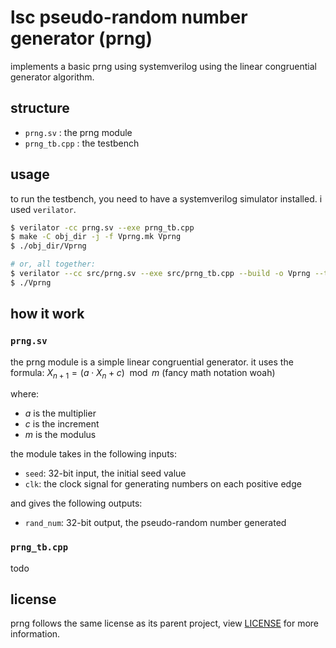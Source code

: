 # lsc pseudo-random number generator (prng)

implements a basic prng using systemverilog using the linear congruential
generator algorithm.

## structure

- `prng.sv` : the prng module
- `prng_tb.cpp` : the testbench

## usage

to run the testbench, you need to have a systemverilog simulator installed. i
used `verilator`.

```bash
$ verilator -cc prng.sv --exe prng_tb.cpp
$ make -C obj_dir -j -f Vprng.mk Vprng
$ ./obj_dir/Vprng

# or, all together:
$ verilator --cc src/prng.sv --exe src/prng_tb.cpp --build -o Vprng --timing
$ ./Vprng
```



## how it work

### `prng.sv`

the prng module is a simple linear congruential generator. it uses the formula:
$`X_{n+1} = (a \cdot X_n + c) \mod m`$ (fancy math notation woah)

where:
- $`a`$ is the multiplier
- $`c`$ is the increment
- $`m`$ is the modulus

the module takes in the following inputs:
- `seed`: 32-bit input, the initial seed value
- `clk`: the clock signal for generating numbers on each positive edge

and gives the following outputs:
- `rand_num`: 32-bit output, the pseudo-random number generated

### `prng_tb.cpp`

todo

## license

prng follows the same license as its parent project, view
[LICENSE](../../LICENSE) for more information.
